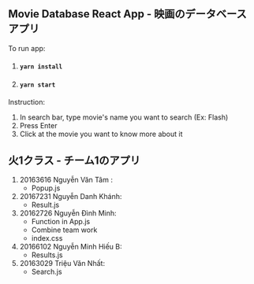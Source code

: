 ## Movie Database React App - 映画のデータベースアプリ

To run app:

1.   #### `yarn install`
2.   #### `yarn start` 

Instruction:

1. In search bar, type movie's name you want to search (Ex: Flash)
2. Press Enter
3. Click at the movie you want to know more about it

## 火1クラス - チーム1のアプリ
1. 20163616	Nguyễn Văn Tâm :
    - Popup.js
2. 20167231	Nguyễn Danh Khánh:
    - Result.js
3. 20162726	Nguyễn Đình Minh:
    - Function in App.js
    - Combine team work
    - index.css
4. 20166102	Nguyễn Minh Hiếu B:
    - Results.js
5. 20163029	Triệu Văn Nhất: 
    - Search.js

